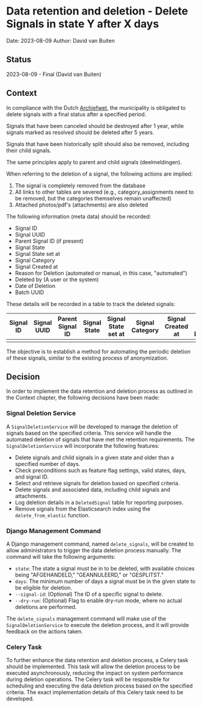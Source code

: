 # Data retention and deletion - Delete Signals in state Y after X days

Date: 2023-08-09
Author: David van Buiten

## Status

2023-08-09 - Final (David van Buiten)

## Context

In compliance with the Dutch [Archiefwet](https://www.amsterdam.nl/privacy/loket/privacyverklaring-loket-persoonsgegevens/),
the municipality is obligated to delete signals with a final status after a specified period.

Signals that have been canceled should be destroyed after 1 year, while signals marked as resolved should
be deleted after 5 years.

Signals that have been historically split should also be removed, including their child signals.

The same principles apply to parent and child signals (deelmeldingen).

When referring to the deletion of a signal, the following actions are implied:

1. The signal is completely removed from the database
2. All links to other tables are severed (e.g., category_assignments need to be removed, but the categories themselves remain unaffected)
3. Attached photos/pdf's (attachments) are also deleted

The following information (meta data) should be recorded:

- Signal ID
- Signal UUID
- Parent Signal ID (if present)
- Signal State
- Signal State set at
- Signal Category
- Signal Created at
- Reason for Deletion (automated or manual, in this case, "automated")
- Deleted by (A user or the system)
- Date of Deletion
- Batch UUID

These details will be recorded in a table to track the deleted signals:

| Signal ID | Signal UUID | Parent Signal ID | Signal State | Signal State set at | Signal Category | Signal Created at | Reason for Deletion | Deleted by | Date of Deletion | Batch UUID |
|-----------|-------------|------------------|--------------|---------------------|-----------------|-------------------|---------------------|------------|------------------|------------|
|           |             |                  |              |                     |                 |                   |                     |            |                  |            |

The objective is to establish a method for automating the periodic deletion of these signals, similar to the
existing process of anonymization.

## Decision

In order to implement the data retention and deletion process as outlined in the Context chapter, the following
decisions have been made:

### Signal Deletion Service

A `SignalDeletionService` will be developed to manage the deletion of signals based on the specified criteria.
This service will handle the automated deletion of signals that have met the retention requirements. The
`SignalDeletionService` will incorporate the following features:

- Delete signals and child signals in a given state and older than a specified number of days.
- Check preconditions such as feature flag settings, valid states, days, and signal ID.
- Select and retrieve signals for deletion based on specified criteria.
- Delete signals and associated data, including child signals and attachments.
- Log deletion details in a `DeletedSignal` table for reporting purposes.
- Remove signals from the Elasticsearch index using the `delete_from_elastic` function.

### Django Management Command

A Django management command, named `delete_signals`, will be created to allow administrators to trigger the data
deletion process manually. The command will take the following arguments:

- `state`: The state a signal must be in to be deleted, with available choices being "AFGEHANDELD," "GEANNULEERD," or "GESPLITST."
- `days`: The minimum number of days a signal must be in the given state to be eligible for deletion.
- `--signal-id`: (Optional) The ID of a specific signal to delete.
- `--dry-run`: (Optional) Flag to enable dry-run mode, where no actual deletions are performed.

The `delete_signals` management command will make use of the `SignalDeletionService` to execute the deletion process,
and it will provide feedback on the actions taken.

### Celery Task

To further enhance the data retention and deletion process, a Celery task should be implemented. This task will allow
the deletion process to be executed asynchronously, reducing the impact on system performance during deletion
operations. The Celery task will be responsible for scheduling and executing the data deletion process based on the
specified criteria. The exact implementation details of this Celery task need to be developed.
